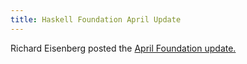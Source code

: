 ```yaml
---
title: Haskell Foundation April Update
---
```


Richard Eisenberg posted the <a href="https://discourse.haskell.org/t/april-haskell-foundation-update/4476" target="_blank">April Foundation update.</a>
